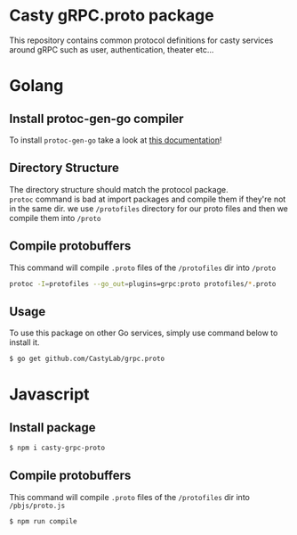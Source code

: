 # Casty gRPC.proto package
This repository contains common protocol definitions for casty services
around gRPC such as user, authentication, theater etc...

# Golang

## Install protoc-gen-go compiler
To install `protoc-gen-go` take a look at [this documentation](https://github.com/golang/protobuf#installation)!

## Directory Structure
The directory structure should match the protocol package.  
`protoc` command is bad at import packages and compile them if they're not in the same dir.
we use `/protofiles` directory for our proto files and then we compile them into `/proto`

## Compile protobuffers
This command will compile `.proto` files of the `/protofiles` dir into `/proto`
```bash
protoc -I=protofiles --go_out=plugins=grpc:proto protofiles/*.proto
```

## Usage
To use this package on other Go services, simply use command below to install it.
```bash
$ go get github.com/CastyLab/grpc.proto
```

# Javascript

## Install package
```bash
$ npm i casty-grpc-proto
```

## Compile protobuffers
This command will compile `.proto` files of the `/protofiles` dir into `/pbjs/proto.js`
```bash
$ npm run compile
```